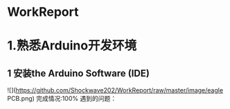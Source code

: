 # WorkReport
1.熟悉Arduino开发环境
===================                                                        
 1     安装the Arduino Software (IDE)                             
 -----------------------------------------------------------------
 ![](https://github.com/Shockwave202/WorkReport/raw/master/image/eagle PCB.png)
                                      完成情况:100%       遇到的问题： 















